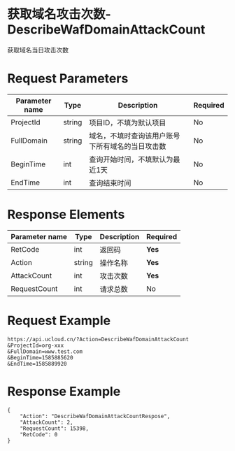 # 获取域名攻击次数-DescribeWafDomainAttackCount

获取域名当日攻击次数

# Request Parameters
|Parameter name|Type|Description|Required|
|---|---|---|---|
|ProjectId|string|项目ID，不填为默认项目|No|
|FullDomain|string|域名，不填时查询该用户账号下所有域名的当日攻击数|No|
|BeginTime|int|查询开始时间，不填默认为最近1天|No|
|EndTime|int|查询结束时间|No|

# Response Elements
|Parameter name|Type|Description|Required|
|---|---|---|---|
|RetCode|int|返回码|**Yes**|
|Action|string|操作名称|**Yes**|
|AttackCount|int|攻击次数|**Yes**|
|RequestCount|int|请求总数|No|

# Request Example
```
https://api.ucloud.cn/?Action=DescribeWafDomainAttackCount
&ProjectId=org-xxx
&FullDomain=www.test.com
&BeginTime=1585885620
&EndTime=1585889920
```

# Response Example
```
{
    "Action": "DescribeWafDomainAttackCountRespose", 
    "AttackCount": 2, 
    "RequestCount": 15398, 
    "RetCode": 0
}
```

